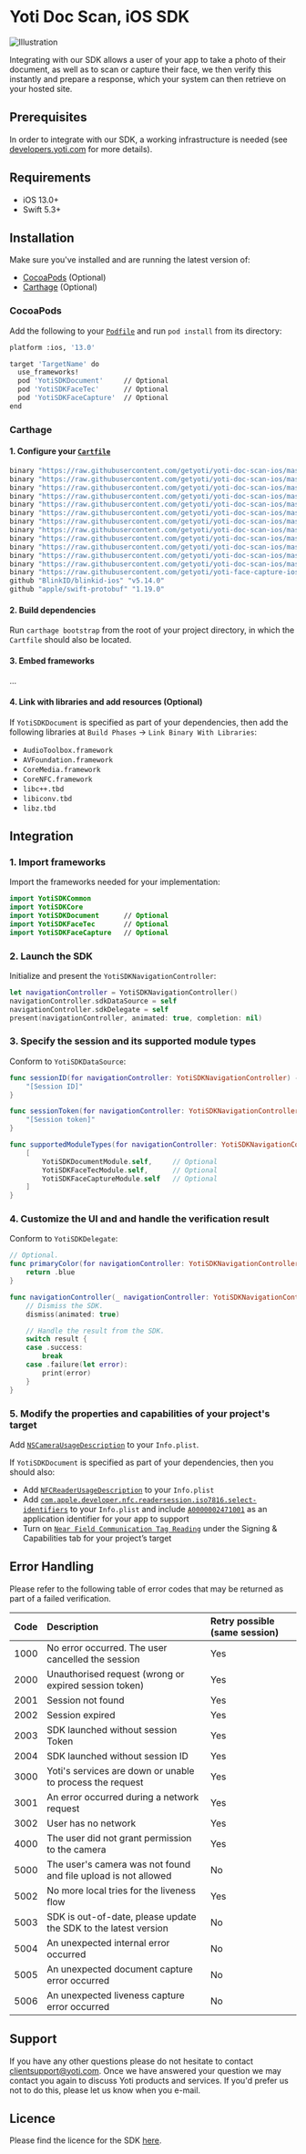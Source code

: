 # Yoti Doc Scan, iOS SDK

![Illustration](./Illustration.png)

Integrating with our SDK allows a user of your app to take a photo of their document, as well as to scan or capture their face, we then verify this instantly and prepare a response, which your system can then retrieve on your hosted site.

## Prerequisites
In order to integrate with our SDK, a working infrastructure is needed (see [developers.yoti.com](https://developers.yoti.com/yoti-doc-scan/yoti-doc-scan-integration-introduction) for more details).

## Requirements
- iOS 13.0+
- Swift 5.3+

## Installation
Make sure you've installed and are running the latest version of:
- [CocoaPods](https://guides.cocoapods.org/using/getting-started.html) (Optional)
- [Carthage](https://github.com/Carthage/Carthage) (Optional)

### CocoaPods
Add the following to your [`Podfile`](https://guides.cocoapods.org/using/the-podfile.html) and run `pod install` from its directory:
```bash
platform :ios, '13.0'

target 'TargetName' do
  use_frameworks!
  pod 'YotiSDKDocument'     // Optional
  pod 'YotiSDKFaceTec'      // Optional
  pod 'YotiSDKFaceCapture'  // Optional
end
```

### Carthage
#### 1. Configure your [`Cartfile`](https://github.com/Carthage/Carthage/blob/master/Documentation/Artifacts.md#cartfile)
```bash
binary "https://raw.githubusercontent.com/getyoti/yoti-doc-scan-ios/master/Specs/Carthage/YotiFoundation.json"
binary "https://raw.githubusercontent.com/getyoti/yoti-doc-scan-ios/master/Specs/Carthage/YotiNetwork.json"
binary "https://raw.githubusercontent.com/getyoti/yoti-doc-scan-ios/master/Specs/Carthage/YotiSDKNetwork.json"
binary "https://raw.githubusercontent.com/getyoti/yoti-doc-scan-ios/master/Specs/Carthage/YotiCommon.json"
binary "https://raw.githubusercontent.com/getyoti/yoti-doc-scan-ios/master/Specs/Carthage/YotiSDKCommon.json"
binary "https://raw.githubusercontent.com/getyoti/yoti-doc-scan-ios/master/Specs/Carthage/YotiSDKDesign.json"
binary "https://raw.githubusercontent.com/getyoti/yoti-doc-scan-ios/master/Specs/Carthage/YotiSDKCore.json"
binary "https://raw.githubusercontent.com/getyoti/yoti-doc-scan-ios/master/Specs/Carthage/YotiDocumentCapture.json"             // To be included only if `YotiSDKDocument` is added
binary "https://raw.githubusercontent.com/getyoti/yoti-doc-scan-ios/master/Specs/Carthage/YotiSDKDocument.json"                 // Optional
binary "https://raw.githubusercontent.com/getyoti/yoti-doc-scan-ios/master/Specs/Carthage/YotiSDKFace.json"                     // To be included only if `YotiSDKFaceTec` or `YotiSDKFaceCapture` is added
binary "https://raw.githubusercontent.com/getyoti/yoti-doc-scan-ios/master/Specs/Carthage/YotiSDKFaceTec.json"                  // Optional
binary "https://raw.githubusercontent.com/getyoti/yoti-doc-scan-ios/master/Specs/Carthage/YotiSDKFaceCapture.json"              // Optional
binary "https://raw.githubusercontent.com/getyoti/yoti-face-capture-ios/master/Specs/Carthage/YotiFaceCapture.json" == 4.0.0    // To be included only if `YotiSDKFaceCapture` is added
github "BlinkID/blinkid-ios" "v5.14.0"                                                                                          // To be included only if `YotiSDKDocument` is added
github "apple/swift-protobuf" "1.19.0"                                                                                          // To be included only if `YotiSDKDocument` is added.
```

#### 2. Build dependencies
Run `carthage bootstrap` from the root of your project directory, in which the `Cartfile` should also be located.

#### 3. Embed frameworks
...

#### 4. Link with libraries and add resources (Optional)
If `YotiSDKDocument` is specified as part of your dependencies, then add the following libraries at `Build Phases` → `Link Binary With Libraries`:
- `AudioToolbox.framework`
- `AVFoundation.framework`
- `CoreMedia.framework`
- `CoreNFC.framework`
- `libc++.tbd`
- `libiconv.tbd`
- `libz.tbd`

## Integration
### 1. Import frameworks
Import the frameworks needed for your implementation:
```swift
import YotiSDKCommon
import YotiSDKCore
import YotiSDKDocument      // Optional
import YotiSDKFaceTec       // Optional
import YotiSDKFaceCapture   // Optional
```

### 2. Launch the SDK
Initialize and present the `YotiSDKNavigationController`:
```swift
let navigationController = YotiSDKNavigationController()
navigationController.sdkDataSource = self
navigationController.sdkDelegate = self
present(navigationController, animated: true, completion: nil)
```

### 3. Specify the session and its supported module types
Conform to `YotiSDKDataSource`:
```swift
func sessionID(for navigationController: YotiSDKNavigationController) -> String {
    "[Session ID]"
}

func sessionToken(for navigationController: YotiSDKNavigationController) -> String {
    "[Session token]"
}

func supportedModuleTypes(for navigationController: YotiSDKNavigationController) -> [YotiSDKModule.Type] {
    [
        YotiSDKDocumentModule.self,     // Optional
        YotiSDKFaceTecModule.self,      // Optional
        YotiSDKFaceCaptureModule.self   // Optional
    ]
}
```

### 4. Customize the UI and and handle the verification result
Conform to `YotiSDKDelegate`:
```swift
// Optional.
func primaryColor(for navigationController: YotiSDKNavigationController) -> UIColor {
    return .blue
}

func navigationController(_ navigationController: YotiSDKNavigationController, didFinishWithResult result: YotiSDKResult) {
    // Dismiss the SDK.
    dismiss(animated: true)

    // Handle the result from the SDK.
    switch result {
    case .success:
        break
    case .failure(let error):
        print(error)
    }
}
```

### 5. Modify the properties and capabilities of your project's target
Add [`NSCameraUsageDescription`](https://developer.apple.com/documentation/bundleresources/information_property_list/nscamerausagedescription) to your `Info.plist`.

If `YotiSDKDocument` is specified as part of your dependencies, then you should also:
- Add [`NFCReaderUsageDescription`](https://developer.apple.com/documentation/bundleresources/information_property_list/nfcreaderusagedescription) to your `Info.plist`
- Add [`com.apple.developer.nfc.readersession.iso7816.select-identifiers`](https://developer.apple.com/documentation/bundleresources/information_property_list/select-identifiers) to your `Info.plist` and include [`A0000002471001`](https://www.icao.int/publications/Documents/9303_p10_cons_en.pdf) as an application identifier for your app to support
- Turn on [`Near Field Communication Tag Reading`](https://developer.apple.com/documentation/corenfc/building_an_nfc_tag-reader_app) under the Signing & Capabilities tab for your project’s target

## Error Handling
Please refer to the following table of error codes that may be returned as part of a failed verification.

Code | Description | Retry possible (same session)
:-- | :-- | :--
1000 | No error occurred. The user cancelled the session | Yes
2000 | Unauthorised request (wrong or expired session token) | Yes
2001 | Session not found | Yes
2002 | Session expired | Yes
2003 | SDK launched without session Token | Yes
2004 | SDK launched without session ID | Yes
3000 | Yoti's services are down or unable to process the request | Yes
3001 | An error occurred during a network request | Yes
3002 | User has no network | Yes
4000 | The user did not grant permission to the camera | Yes
5000 | The user's camera was not found and file upload is not allowed | No
5002 | No more local tries for the liveness flow | Yes
5003 | SDK is out-of-date, please update the SDK to the latest version | No
5004 | An unexpected internal error occurred | No
5005 | An unexpected document capture error occurred | No
5006 | An unexpected liveness capture error occurred | No

## Support
If you have any other questions please do not hesitate to contact clientsupport@yoti.com. Once we have answered your question we may contact you again to discuss Yoti products and services. If you'd prefer us not to do this, please let us know when you e-mail.

## Licence
Please find the licence for the SDK [here](https://www.yoti.com/terms/identity-verification).

